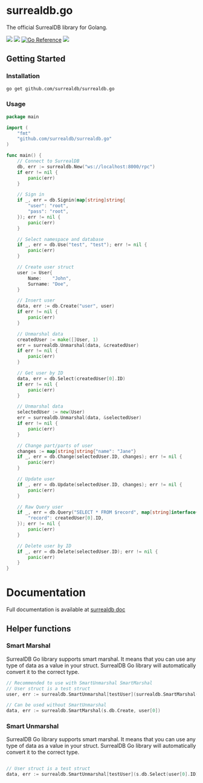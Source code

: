# surrealdb.go

The official SurrealDB library for Golang.

[![](https://img.shields.io/badge/status-beta-ff00bb.svg?style=flat-square)](https://github.com/surrealdb/surrealdb.go) 
[![](https://img.shields.io/badge/docs-view-44cc11.svg?style=flat-square)](https://surrealdb.com/docs/integration/libraries/golang)
[![Go Reference](https://pkg.go.dev/badge/github.com/surrealdb/surrealdb.go.svg)](https://pkg.go.dev/github.com/surrealdb/surrealdb.go)
[![](https://img.shields.io/badge/license-Apache_License_2.0-00bfff.svg?style=flat-square)](https://github.com/surrealdb/surrealdb.go)

## Getting Started

### Installation

```bash
go get github.com/surrealdb/surrealdb.go
```

### Usage

```go
package main

import (
    "fmt"
    "github.com/surrealdb/surrealdb.go"
)

func main() {
	// Connect to SurrealDB
	db, err := surrealdb.New("ws://localhost:8000/rpc")
	if err != nil {
		panic(err)
	}

	// Sign in
	if _, err = db.Signin(map[string]string{
		"user": "root",
		"pass": "root",
	}); err != nil {
		panic(err)
	}

	// Select namespace and database
	if _, err = db.Use("test", "test"); err != nil {
		panic(err)
	}

	// Create user struct
	user := User{
		Name:    "John",
		Surname: "Doe",
	}

	// Insert user
	data, err := db.Create("user", user)
	if err != nil {
		panic(err)
	}

	// Unmarshal data
	createdUser := make([]User, 1)
	err = surrealdb.Unmarshal(data, &createdUser)
	if err != nil {
		panic(err)
	}

	// Get user by ID
	data, err = db.Select(createdUser[0].ID)
	if err != nil {
		panic(err)
	}

	// Unmarshal data
	selectedUser := new(User)
	err = surrealdb.Unmarshal(data, &selectedUser)
	if err != nil {
		panic(err)
	}

	// Change part/parts of user
	changes := map[string]string{"name": "Jane"}
	if _, err = db.Change(selectedUser.ID, changes); err != nil {
		panic(err)
	}

	// Update user
	if _, err = db.Update(selectedUser.ID, changes); err != nil {
		panic(err)
	}

	// Raw Query user
	if _, err = db.Query("SELECT * FROM $record", map[string]interface{}{
		"record": createdUser[0].ID,
	}); err != nil {
		panic(err)
	}

	// Delete user by ID
	if _, err = db.Delete(selectedUser.ID); err != nil {
		panic(err)
	}
}

```

# Documentation

Full documentation is available at [surrealdb doc](https://surrealdb.com/docs/integration/libraries/golang)


## Helper functions
### Smart Marshal

SurrealDB Go library supports smart marshal. It means that you can use any type of data as a value in your struct. SurrealDB Go library will automatically convert it to the correct type.

```go
// Recommended to use with SmartUnmarshal SmartMarshal
// User struct is a test struct
user, err := surrealdb.SmartUnmarshal[testUser](surrealdb.SmartMarshal(s.db.Create, user[0]))

// Can be used without SmartUnmarshal
data, err := surrealdb.SmartMarshal(s.db.Create, user[0])
```

### Smart Unmarshal

SurrealDB Go library supports smart marshal. It means that you can use any type of data as a value in your struct. SurrealDB Go library will automatically convert it to the correct type.

```go

// User struct is a test struct
data, err := surrealdb.SmartUnmarshal[testUser](s.db.Select(user[0].ID))

```




